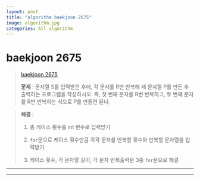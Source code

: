 ```yaml
---  
layout: post  
title: "algorithm baekjoon 2675"  
image: algorithm.jpg  
categories: All algorithm
---
```


# baekjoon 2675  

> [baekjoon 2675]()  
>  
> **문제** : 문자열 S를 입력받은 후에, 각 문자를 R번 반복해 새 문자열 P를 만든 후 출력하는 프로그램을 작성하시오. 즉, 첫 번째 문자를 R번 반복하고, 두 번째 문자를 R번 반복하는 식으로 P를 만들면 된다.  

> **해결** :  
> 
> 1. 총 케이스 횟수를 int 변수로 입력받기  
> 
> 2. `for`문으로 케이스 횟수만큼 각각 문자를 반복할 횟수와 반복할 문자열을 입력받기  
> 
> 3. 케이스 횟수, 각 문자열 길이, 각 문자 반복출력문 3중 `for`문으로 해결  

---  

<script src="https://gist.github.com/nnlog/30ac4726f932acd7b0f6ee7e11be8d9f.js"></script>  

---  


